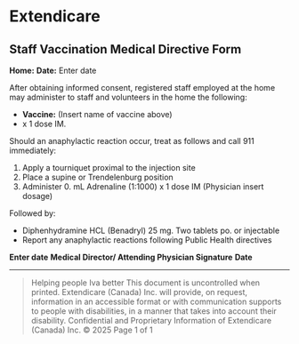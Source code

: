 # Extendicare
## Staff Vaccination Medical Directive Form

**Home:**                                                       **Date:**  Enter date

After obtaining informed consent, registered staff employed at the home may administer to staff and volunteers in the home the following:

- **Vaccine:** (Insert name of vaccine above)
- x 1 dose IM.

Should an anaphylactic reaction occur, treat as follows and call 911 immediately:

1. Apply a tourniquet proximal to the injection site
2. Place a supine or Trendelenburg position
3. Administer 0.      mL Adrenaline (1:1000) x 1 dose IM (Physician insert dosage)

Followed by:

- Diphenhydramine HCL (Benadryl) 25 mg. Two tablets po. or injectable
- Report any anaphylactic reactions following Public Health directives

**Enter date**
**Medical Director/ Attending Physician Signature**                    **Date**

----

> Helping people Iva better
> This document is uncontrolled when printed.
> Extendicare (Canada) Inc. will provide, on request, information in an accessible format or with communication supports to people with disabilities, in a manner that takes into account their disability.
> Confidential and Proprietary Information of Extendicare (Canada) Inc. © 2025
> Page 1 of 1